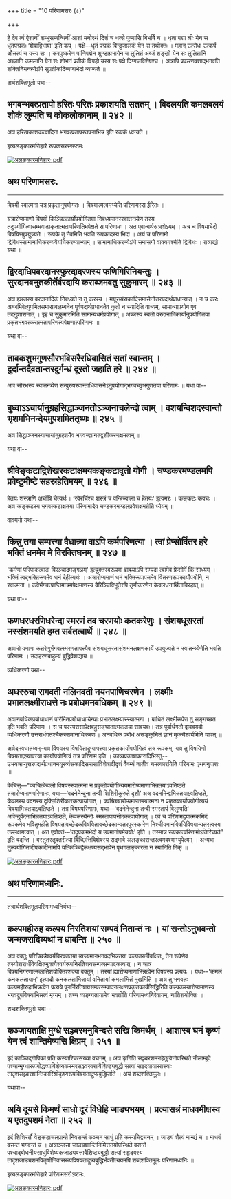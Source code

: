 +++
title = "10 परिणामसरः (८)"

+++


हे देव त्वं ऐशानीं शम्भुसम्बन्धिनीं आशां मनोरथं दिशं च धत्से पुष्णासि
बिभर्षि च । धृता पद्मा श्रीः येन स धृतपद्मकः ‘शेषाद्विभाषा' इति कप् ।
पक्षे–-धृतं पद्मकं बिन्दुजालकं येन स तथोक्तः । महान् उत्सेधः उत्कर्ष
औन्नत्यं च यस्य सः । करपुष्करेण पाणिपद्मेन शुण्डाग्रभागेन च लुलितं अब्जं
शङ्खो येन सः लुलितानि अब्जानि कमलानि येन सः शोभनं प्रतीकं विग्रहो यस्य सः
पक्षे दिग्गजविशेषश्च । अत्रापि प्रकरणवशाद्भगवति शक्तिनियन्त्रणेऽपि
सुप्रतीकदिग्गजाभेदो व्यज्यते ॥

अर्थशक्तिमूलो यथा--



## भगवन्भवत्प्रतापो हरितः परितः प्रकाशयति सततम् । विदलयति कमलवलयं शोकं लुम्पति च कोकलोकानाम् ॥ २४२ ॥

अत्र हरित्प्रकाशकत्वादिना भगवत्प्रतापस्तपनाभिन्न इति रूपकं ध्वन्यते ॥

इत्यलङ्कारमणिहारे रूपकसरस्सप्तमः

[![अलङ्कारमणिहारः.pdf](//upload.wikimedia.org/wikisource/sa/thumb/3/3b/%E0%A4%85%E0%A4%B2%E0%A4%99%E0%A5%8D%E0%A4%95%E0%A4%BE%E0%A4%B0%E0%A4%AE%E0%A4%A3%E0%A4%BF%E0%A4%B9%E0%A4%BE%E0%A4%B0%E0%A4%83.pdf/page150-390px-%E0%A4%85%E0%A4%B2%E0%A4%99%E0%A5%8D%E0%A4%95%E0%A4%BE%E0%A4%B0%E0%A4%AE%E0%A4%A3%E0%A4%BF%E0%A4%B9%E0%A4%BE%E0%A4%B0%E0%A4%83.pdf.jpg)](/w/index.php?title=%E0%A4%B8%E0%A4%9E%E0%A5%8D%E0%A4%9A%E0%A4%BF%E0%A4%95%E0%A4%BE:%E0%A4%85%E0%A4%B2%E0%A4%99%E0%A5%8D%E0%A4%95%E0%A4%BE%E0%A4%B0%E0%A4%AE%E0%A4%A3%E0%A4%BF%E0%A4%B9%E0%A4%BE%E0%A4%B0%E0%A4%83.pdf&page=150)



## अथ परिणामसरः.

------------------------------------------------------------------------



विषयी स्वात्मना यत्र प्रकृतानुपयोगतः ।
विषयात्मत्वमभ्येति परिणामस्स ईरितः ॥

यत्रारोप्यमाणो विषयी किञ्चित्कार्योपयोगितया निबध्यमानस्स्वातन्त्र्येण
तस्य तदुपयोगित्वासम्भवात्प्रकृतात्मतापरिणतिमपेक्षते स परिणामः । अत
एवान्वर्थसञ्ज्ञोऽयम् । अत्र च विषयाभेदो विषयिण्युपयुज्यते । रूपके तु
नैवमिति भवति रूपकादस्य भिदा । अयं च परिणामो
द्विविधस्सामानाधिकरण्यवैयधिकरण्याभ्याम् । सामानाधिकरण्येऽपि समासगो
वाक्यगश्चेति द्विविधः । तत्राद्यो यथा ॥



## द्विरदाधिपवरदानस्फुरदादरणस्य फणिगिरिनियन्तुः । सुरदानवनुतकीर्तेर्वरदायि कराब्जमवतु सुकुमारम् ॥ २४३ ॥

अत्र ह्यब्जस्य वरदानादिकं निबध्यते न तु करस्य ।
मयूरव्यंसकादिसमासेनोत्तरपदार्थप्राधान्यात् । न च करः
अब्जमिवेत्युपमितसमासावलम्बनेन पूर्वपदार्थप्रधानतैव कुतो न स्यादिति
वाच्यम्, सामान्याप्रयोग एव तदनुशासनात् । इह च सुकुमारमिति
सामान्यधर्मप्रयोगात् । अब्जस्य स्वतो वरदानादिकार्यानुपयोगितया
प्रकृतभगवत्करात्मतापरिणत्यपेक्षणात्परिणामः ॥

यथा वा--




## तावकशुभगुणसौरभविसरैरधिवासितं सतां स्वान्तम् । दुर्दान्तदैवतान्तरदुर्गन्धं दूरतो जहाति हरे ॥ २४४ ॥

अत्र सौरभस्य स्वातन्त्र्येण
सत्पुरुषस्वान्ताधिवासनेऽनुपयोगाद्भगवच्छुभगुणतया परिणामः ॥ यथा वा--



## बुध्वाऽऽचार्यानुग्रहसिद्धाञ्जनतोऽञ्जनाचलेन्दो त्वाम् । वशयन्विशदस्वान्तो भृशमभिनन्देयमुपशमिततृष्णः ॥ २४५ ॥

अत्र सिद्धाञ्जनस्याचार्यानुग्रहतयैव भगवज्ज्ञानतद्वशीकरणक्षमत्वम् ॥

यथा वा--



## श्रीवेङ्कटाद्रिशेखरकटाक्षमयकङ्कटावृतो योगी । चण्डकरमण्डलमपि प्रवेष्टुमीष्टे सहस्रहेतिमयम् ॥ २४६ ॥

हेतयः शस्त्राणि अर्चींषि चेत्यर्थः। ‘रवेरर्चिश्च शस्त्रं च वन्हिज्वाला
च हेतयः' इत्यमरः । कङ्कटः कवचः । अत्र कङ्कटस्य भगवत्कटाक्षतया परिणामादेव
चण्डकरमण्डलप्रवेशक्षमतेति ध्येयम् ॥

वाक्यगो यथा--



## किन्नु तया सम्पत्त्या वैधात्र्या वाऽपि कर्मपरिणत्या । त्वां प्रेप्सोर्वितर हरे भक्तिं धनमेव मे विरक्तिघनम् ॥ २४७ ॥

'कर्मणां परिपाकत्वादा विरञ्चादमङ्गळम्' इत्युक्तस्वरूपया ब्राह्म्याऽपि
सम्पदा त्वामेव प्रेप्सोर्मे किं साध्यम् । भक्तिं त्वद्भक्तिरूपमेव धनं
देहीत्यर्थः । अत्रारोप्यमाणं धनं भक्तिरूपापन्नमेव वितरणरूपकार्योपयोगि, न
स्वात्मना । कवेर्भगवत्प्राप्तिमात्रमपेक्षमाणस्य वैरिञ्चिविभूतेरपि
तृणीकरणेन केवलधनार्थिताविरहात् ॥

यथा वा--



## फणधरधरणिधरेन्दा स्मरणं तव चरणयोः कतकरेणुः । संशयधूसरतां नस्संशमयति हम्त सर्वतत्वार्थे ॥ २४८ ॥

अत्रारोप्यमाणः कतरेणुर्भगवत्स्मरणतापत्त्यैव संशयधूसरतासंशमनलक्षणकार्ये
उपयुज्यते न स्वातन्त्र्येणेति भवति परिणामः । उदाहरणबाहुल्यं
बुद्धिवैशद्याय ॥

व्यधिकरणो यथा--



## अधररुचा रागवती नलिनवती नयनपाणिचरणेन । लक्ष्मीः प्रभातलक्ष्मीराधत्ते नः प्रबोधमनवधिकम् ॥ २४९ ॥

अत्रानवधिकप्रबोधाधानं परिमितप्रबोधाधायिन्याः प्रभातलक्ष्म्यास्स्वात्मना
। बाधितं लक्ष्मीरूपेण तु सङ्गच्छत इति भवति परिणामः । स च
परस्परासापेक्षबहुसङ्घातात्मकतया सावयवः। तत्र पूर्वार्धगतौ द्वाववयवौ
व्यधिकरणौ उत्तरार्धगतश्चैकस्समानाधिकरणः। अनवधिकं प्रबोधं असङ्कुचितं
ज्ञानं मुक्त्यैश्वर्यमिति यावत् ॥

अत्रेदमवधातव्यम्-यत्र विषयस्य विषयिताद्रूप्यापत्त्या
प्रकृतकार्योपयोगित्वं तत्र रूपकम्, यत्र तु विषयिणो विषयताद्रप्यापत्त्या
कार्योपयोगित्वं तत्र परिणाम इति । काव्यप्रकाशकारादिभिस्तु--
उभयत्राप्युत्तरपदार्थप्रधानमयूरव्यंसकादिसमासाविशेषादीदृशं वैषम्यं नातीव
चमत्कारयिति परिणामः पृथगनुपात्तः ॥

केचित्तु—"क्वचित्केवलो विषयस्स्वात्मना न
प्रकृतोपयोगीत्ययमारोप्यमाणाभिन्नतयाऽवतिष्ठते तत्रारोप्यमाणपरिणामः,
यथा—‘वदनेनेन्दुना तन्वी शिशिरीकुरुते दृशौ’ अत्र
वदनमिन्द्वभिन्नतयाऽवतिष्ठते, केवलस्य वदनस्य दृक्छिशिरीकारकत्वायोगात् ।
क्वचिच्चारोप्यमाणस्स्वात्मना न प्रकृतकार्योपयोगीत्ययं
विषयाभिन्नतयाऽवतिष्ठते । तत्र विषयपरिणामः, यथा-–'वदनेनेन्दुना तन्वी
स्मरतापं विलुम्पति' अत्रेन्दुर्वदनाभिन्नतयाऽवतिष्ठते, केवलस्येन्दोः
स्मरतापापनोदकत्वायोगात् । एवं च परिणामद्वयात्मकमिदं रूपकमेव भवितुमर्हति
विषयतावच्छेदकविषयितावच्छेदकान्यतरपुरस्कारेण
निश्चीयमानविषयिविषयान्यतरत्वस्य तल्लक्षणत्वात् । अत
एवोक्तं-–'तद्रूपकमभेदो य उपमानोपमेययोः' इति । तस्मान्न
रूपकात्परिणामोऽतिरिच्यते” इति वदन्ति । वस्तुतस्तूक्तरीत्या
विच्छित्तिविशेषस्य सद्भावे अलङ्कारान्तरत्वमवश्याभ्युपेत्यम् । अन्यथा
तुल्ययोगितादीपकादीनामपि यत्किञ्चिद्वैलक्षण्यसद्भावेन पृथगलङ्कारता न
स्यादिति दिक् ॥

[![अलङ्कारमणिहारः.pdf](//upload.wikimedia.org/wikisource/sa/thumb/3/3b/%E0%A4%85%E0%A4%B2%E0%A4%99%E0%A5%8D%E0%A4%95%E0%A4%BE%E0%A4%B0%E0%A4%AE%E0%A4%A3%E0%A4%BF%E0%A4%B9%E0%A4%BE%E0%A4%B0%E0%A4%83.pdf/page154-392px-%E0%A4%85%E0%A4%B2%E0%A4%99%E0%A5%8D%E0%A4%95%E0%A4%BE%E0%A4%B0%E0%A4%AE%E0%A4%A3%E0%A4%BF%E0%A4%B9%E0%A4%BE%E0%A4%B0%E0%A4%83.pdf.jpg)](/w/index.php?title=%E0%A4%B8%E0%A4%9E%E0%A5%8D%E0%A4%9A%E0%A4%BF%E0%A4%95%E0%A4%BE:%E0%A4%85%E0%A4%B2%E0%A4%99%E0%A5%8D%E0%A4%95%E0%A4%BE%E0%A4%B0%E0%A4%AE%E0%A4%A3%E0%A4%BF%E0%A4%B9%E0%A4%BE%E0%A4%B0%E0%A4%83.pdf&page=154)



## अथ परिणामध्वनिः.

------------------------------------------------------------------------

तत्रार्थशक्तिमूलपरिणामध्वनिर्यथा--



## कल्पमहीरुह कल्पय निरतिशयां सम्पदं नितान्तं नः । यां सन्तोऽनुभवन्तो जन्मजरादिव्यथां न धावन्ति ॥ २५० ॥

अत्र वक्तुः परिच्छिन्नैश्वर्यविरक्ततया व्यज्यमानभगवदभिन्नतया
कल्पतरुर्विवक्षितः, तेन रूपेणैव
तस्योत्तरार्धविवक्षितमुक्त्यैश्वर्यरूपनिरतिशयसम्पत्सम्पादकत्वात् । न चात्र
विषयनिगरणात्मकातिशयोक्तिश्शक्या वक्तुम् । तस्यां ह्यारोप्यमाणाभिन्नत्वेन
विषयस्य प्रत्ययः । यथा--'कमलं कनकलतायाम्' इत्यादौ कनकलताभिन्नायां
वनितायां कमलाभिन्नं मुखमिति । अत्र तु भगवतः कल्पमहीरुहाभिन्नत्वेन
प्रत्यये पुनर्निरतिशयसम्पत्सम्पादनलक्षणप्रकृतकार्यसिद्धिरिति
कल्पकस्यारोप्यमाणस्य भगवद्रूपविषयाभिन्नत्वं मृग्यम् । तच्च
व्यङ्ग्यतायामेव भवतीति परिणामध्वनिरेवायम्, नातिशयोक्तिः ॥

शब्दशक्तिमूलो यथा--



## कञ्जायताक्षि मुग्धे सञ्ज्वरमनुविन्दसे सखि किमर्थम् । आशास्व घनं कृष्णं येन त्वं शान्तिमेष्यसि क्षिप्रम् ॥ २५१ ॥

इदं काञ्चिद्गोपिकां प्रति कस्याश्चित्सख्या वचनम् । अत्र झगिति
सञ्ज्वरशमनहेतुत्वेनोपस्थिते नीलाम्बुदे
पश्चान्मुग्धारूपबोद्धव्याविशेष्यकस्मरसञ्ज्वरवत्तावैशिष्ट्यबुद्धौ सत्यां
सहृदयायास्तस्याः
तादृशसञ्ज्वरशान्तिकारिश्रीकृष्णरूपविषयताद्रूप्यबुद्धिर्जाते । अयं
शब्दशक्तिमूलः ॥

यथावा--



## अयि दूयसे किमर्थं साधो दूरं विधेहि जाड्यभयम् । प्रत्यासन्नं माधवमीक्षस्व य एतदुपशमं नेता ॥ २५२ ॥

इदं शिशिरर्तौ वेङ्कटाचलप्रान्ते निवसन्तं कञ्चन साधुं प्रति कस्यचिद्वचनम्
। जाड्यं शैत्यं मान्द्यं च । माधवं वसन्तं भगवन्तं च । अत्राञ्जसा
जाड्यशान्तिनिमित्ततयोपस्थिते वसन्ते
पश्चाद्बोधनीयसा‌धुविशेष्यकजाड्यवत्तावैशिष्ट्यबुद्धौ सत्यां सहृदयस्य
तादृशजाड्यशमयितृश्रीनिवासरूपविषयताद्रूप्यबुद्धिर्भवतीत्ययमपि
शब्दशक्तिमूलः परिणामध्वनिः ॥

इत्यलङ्कारमणिहारे परिणामसरोऽष्टमः.

[![अलङ्कारमणिहारः.pdf](//upload.wikimedia.org/wikisource/sa/thumb/3/3b/%E0%A4%85%E0%A4%B2%E0%A4%99%E0%A5%8D%E0%A4%95%E0%A4%BE%E0%A4%B0%E0%A4%AE%E0%A4%A3%E0%A4%BF%E0%A4%B9%E0%A4%BE%E0%A4%B0%E0%A4%83.pdf/page156-390px-%E0%A4%85%E0%A4%B2%E0%A4%99%E0%A5%8D%E0%A4%95%E0%A4%BE%E0%A4%B0%E0%A4%AE%E0%A4%A3%E0%A4%BF%E0%A4%B9%E0%A4%BE%E0%A4%B0%E0%A4%83.pdf.jpg)](/w/index.php?title=%E0%A4%B8%E0%A4%9E%E0%A5%8D%E0%A4%9A%E0%A4%BF%E0%A4%95%E0%A4%BE:%E0%A4%85%E0%A4%B2%E0%A4%99%E0%A5%8D%E0%A4%95%E0%A4%BE%E0%A4%B0%E0%A4%AE%E0%A4%A3%E0%A4%BF%E0%A4%B9%E0%A4%BE%E0%A4%B0%E0%A4%83.pdf&page=156)

